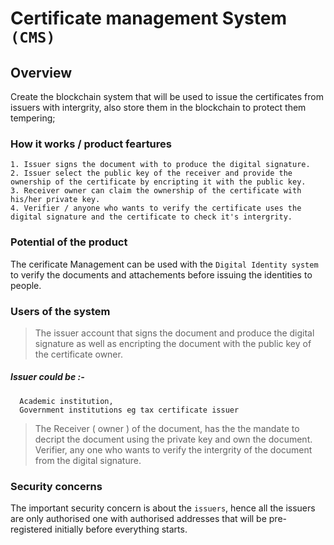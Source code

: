 
# Certificate management System `(CMS)`

## Overview
Create the blockchain system that will be used to issue the certificates from issuers with intergrity, 
also store them in the blockchain to protect them tempering;



### How it works / product feartures
```
1. Issuer signs the document with to produce the digital signature.
2. Issuer select the public key of the receiver and provide the ownership of the certificate by encripting it with the public key.
3. Receiver owner can claim the ownership of the certificate with his/her private key.
4. Verifier / anyone who wants to verify the certificate uses the digital signature and the certificate to check it's intergrity.

 ```

### Potential of the product
The cerificate Management can be used with the `Digital Identity system` to verify the documents and attachements before issuing the identities to people.


### Users of the system
> The issuer account that signs the document and produce the digital signature as well
   as encripting the document with the public key of the certificate owner.
   
   ##### Issuer could be :-
      Academic institution, 
      Government institutions eg tax certificate issuer 
      
 > The Receiver ( owner ) of the document, has the the mandate to decript the document using the private key and own the document.
 > Verifier, any one who wants to verify the intergrity of the document from the digital signature.

### Security concerns 

The important security concern is about the `issuers`, hence all the issuers are only authorised one with authorised addresses that will be pre-registered initially before everything starts.

